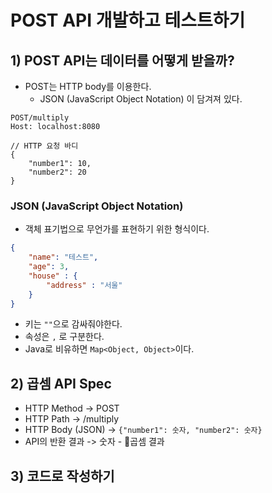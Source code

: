 # POST API 개발하고 테스트하기
## 1) POST API는 데이터를 어떻게 받을까?
- POST는 HTTP body를 이용한다.
	- JSON (JavaScript Object Notation) 이 담겨져 있다.
```http
POST/multiply
Host: localhost:8080

// HTTP 요청 바디
{
	"number1": 10,
	"number2": 20
}
```

### JSON (JavaScript Object Notation)
- 객체 표기법으로 무언가를 표현하기 위한 형식이다.
```json
{
	"name": "테스트",
	"age": 3,
	"house" : {
		"address" : "서울"
	}
}
```
- 키는 `""`으로 감싸줘야한다.
- 속성은 `,` 로 구분한다.
- Java로 비유하면 `Map<Object, Object>`이다.

## 2) 곱셈 API Spec
- HTTP Method -> POST
- HTTP Path -> /multiply
- HTTP Body (JSON) -> `{"number1": 숫자, "number2": 숫자}`
- API의 반환 결과 -> 숫자 - 곱셈 결과

## 3) 코드로 작성하기
```java

```